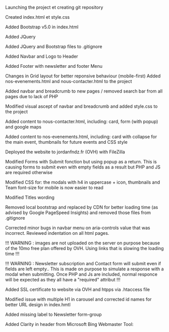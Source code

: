 Launching the project et creating git repository

Created index.html et style.css

Added Bootstrap v5.0 in index.html

Added JQuery

Added JQuery and Bootstrap files to .gitignore 

Added Navbar and Logo to Header

Added Footer with newsletter and footer Menu

Changes in Grid layout for better reponsive behaviour (mobile-first)
Added nos-evenements.html and nous-contacter.html to the project

Added navbar and breadcrumb to new pages / removed search bar from all pages due to lack of PHP

Modified visual ascept of navbar and breadcrumb and added style.css to the project

Added content to nous-contacter.html, including: card, form (with popup) and google maps

Added content to nos-evenements.html, including: card with collapse for the main event, thumbnails for future events and CSS style 

Deployed the website to jordanfndz.fr (OVH) with FileZilla 

Modified Forms with Submit fonction but using popup as a return. This is causing forms to submit even with empty fields as a result but PHP and JS are required otherwise

Modified CSS for: the modals with h4 in uppercase + icon, thumbnails and Team font-size for mobile is now easier to read

Modified Titles wording

Removed local bootstrap and replaced by CDN for better loading time (as advised by Google PageSpeed Insights) and removed those files from 
.gitignore

Corrected minor bugs in navbar menu on aria-controls value that was incorrect. Reviewed indentation on all html pages.

!!! WARNING : images are not uploaded on the server on purpose because of the 10mo free plan offered by OVH. Using links that is slowing the loading time !!!

!!! WARNING : Newsletter subscription and Contact form will submit even if fields are left empty.. This is made on purpose to simulate a response with a modal when submitting. Once PHP and Js are included, normal responce will be expected as they all have a "required" attribut !!!

Added SSL certificate to website via OVH and htpps via .htaccess file

Modified issue with multiple H1 in carousel and corrected id names for better URL design in index.hmtl

Added missing label to Newsletter form-group

Added Clarity in header from Microsoft Bing Webmaster Tool: